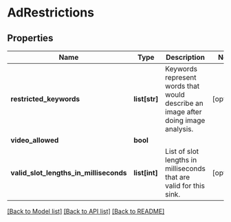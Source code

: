 # AdRestrictions

## Properties
Name | Type | Description | Notes
------------ | ------------- | ------------- | -------------
**restricted_keywords** | **list[str]** | Keywords represent words that would describe an image after doing image analysis. | [optional] 
**video_allowed** | **bool** |  | 
**valid_slot_lengths_in_milliseconds** | **list[int]** | List of slot lengths in milliseconds that are valid for this sink. | [optional] 

[[Back to Model list]](../README.md#documentation-for-models) [[Back to API list]](../README.md#documentation-for-api-endpoints) [[Back to README]](../README.md)



